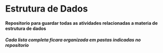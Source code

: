 # Estrutura de Dados

#### Repositorio para guardar todas as atividades relacionadas a materia de estrutura de dados
##### *Cada lista completa ficara organizada em pastas indicadas no repositorio*